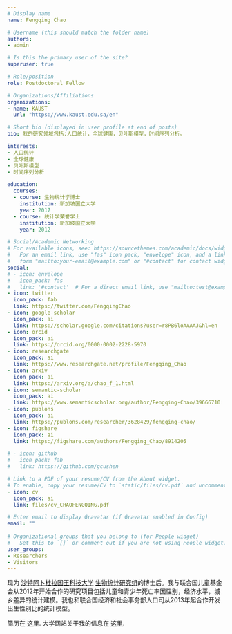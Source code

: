 ```yaml
---
# Display name
name: Fengqing Chao

# Username (this should match the folder name)
authors:
- admin

# Is this the primary user of the site?
superuser: true

# Role/position
role: Postdoctoral Fellow

# Organizations/Affiliations
organizations:
- name: KAUST
  url: "https://www.kaust.edu.sa/en"

# Short bio (displayed in user profile at end of posts)
bio: 我的研究领域包括:人口统计，全球健康，贝叶斯模型，时间序列分析。

interests:
- 人口统计
- 全球健康
- 贝叶斯模型
- 时间序列分析

education:
  courses:
  - course: 生物统计学博士
    institution: 新加坡国立大学
    year: 2017
  - course: 统计学荣誉学士
    institution: 新加坡国立大学
    year: 2012

# Social/Academic Networking
# For available icons, see: https://sourcethemes.com/academic/docs/widgets/#icons
#   For an email link, use "fas" icon pack, "envelope" icon, and a link in the
#   form "mailto:your-email@example.com" or "#contact" for contact widget.
social:
# - icon: envelope
#   icon_pack: fas
#   link: '#contact'  # For a direct email link, use "mailto:test@example.org".
- icon: twitter
  icon_pack: fab
  link: https://twitter.com/FengqingChao
- icon: google-scholar
  icon_pack: ai
  link: https://scholar.google.com/citations?user=r8PB6loAAAAJ&hl=en
- icon: orcid
  icon_pack: ai
  link: https://orcid.org/0000-0002-2228-5970
- icon: researchgate
  icon_pack: ai
  link: https://www.researchgate.net/profile/Fengqing_Chao
- icon: arxiv
  icon_pack: ai
  link: https://arxiv.org/a/chao_f_1.html
- icon: semantic-scholar
  icon_pack: ai
  link: https://www.semanticscholar.org/author/Fengqing-Chao/39666710
- icon: publons
  icon_pack: ai
  link: https://publons.com/researcher/3628429/fengqing-chao/
- icon: figshare
  icon_pack: ai
  link: https://figshare.com/authors/Fengqing_Chao/8914205

# - icon: github
#   icon_pack: fab
#   link: https://github.com/gcushen

# Link to a PDF of your resume/CV from the About widget.
# To enable, copy your resume/CV to `static/files/cv.pdf` and uncomment the lines below.  
- icon: cv
  icon_pack: ai
  link: files/cv_CHAOFENGQING.pdf

# Enter email to display Gravatar (if Gravatar enabled in Config)
email: ""
  
# Organizational groups that you belong to (for People widget)
#   Set this to `[]` or comment out if you are not using People widget.  
user_groups:
- Researchers
- Visitors
---
```


现为 [沙特阿卜杜拉国王科技大学](https://www.kaust.edu.sa/en) [生物统计研究组](https://cemse.kaust.edu.sa/biostats)的博士后。我与联合国儿童基金会从2012年开始合作的研究项目包括儿童和青少年死亡率因性别，经济水平，城乡差异的统计建模。我也和联合国经济和社会事务部人口司从2013年起合作开发出生性别比的统计模型。

简历在 [这里](https://www.fengqingchao.com/files/cv_CHAOFENGQING.pdf). 大学网站关于我的信息在 [这里](https://cemse.kaust.edu.sa/biostats/people/person/fengqing-chao).


